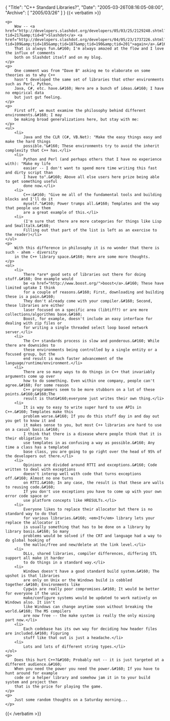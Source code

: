 {
  "Title": "C++ Standard Libraries?",
  "Date": "2005-03-26T08:16:05-08:00",
  "Archive": [
    "2005/03/26"
  ]
}
{{< verbatim >}}

    <p>
        Wow -- <a href="http://developers.slashdot.org/developers/05/03/25/2129248.shtml?tid=217&amp;tid=8">Slashdot</a> <a href="http://developers.slashdot.org/developers/04/05/23/1737226.shtml?tid=109&amp;tid=185&amp;tid=187&amp;tid=190&amp;tid=201">again</a>.&#160;
        That is always fun.&#160; I'm always amazed at the flow and I love the influx of comments
        both on Slashdot itself and on my blog.
    </p>
    <p>
        One comment was from "Dave B" asking me to elaborate on some theories as to why C++
        hasn't developed the same set of libraries that other environments such as Perl, Python,
        Java, C#, etc. have.&#160; Here are a bunch of ideas.&#160; I have no empirical data
        but just gut feeling.
    </p>
    <p>
        First off, we must examine the philosophy behind different environments.&#160; I may
        be making broad generalizations here, but stay with me:
    </p>
    <ul>
        <li>
            Java and the CLR (C#, VB.Net): "Make the easy things easy and make the hard things
            possible."&#160; These environments try to avoid the inherit complexity that C++ has.</li>
        <li>
            Python and Perl (and perhaps others that I have no experience with): "Make my life
            easier -- I don't want to spend more time writing this fast and dirty script than
            I have to".&#160; Above all else users here prize being able to get something useful
            done now.</li>
        <li>
            C++:&#160; "Give me all of the fundamental tools and building blocks and I'll do it
            myself."&#160; Power trumps all.&#160; Templates and the way that people use them
            are a great example of this.</li>
        <li>
            (I'm sure that there are more categories for things like Lisp and Smalltalk.&#160;
            Filling out that part of the list is left as an exercise to the reader)</li>
    </ul>
    <p>
        With this difference in philosophy it is no wonder that there is such - ahem - diversity
        in the C++ library space.&#160; Here are some more thoughts.
    </p>
    <ol>
        <li>
            There *are* good sets of libraries out there for doing stuff.&#160; One example would
            be <a href="http://www.boost.org/">boost</a>.&#160; These have limited uptake I think
            for a couple of reasons.&#160; First, downloading and building these is a pain.&#160;
            They don't already come with your compiler.&#160; Second, these libraries are either
            laser focused on a specific area (libtiff?) or are more collections/algorithms base.&#160;
            Boost, for example, doesn't include an easy interface for dealing with zip files or
            for writing a single threaded select loop based network server.</li>
        <li>
            The C++ standards process is slow and ponderous.&#160; While there are downsides to
            these environments being controlled by a single entity or a focused group, but the
            end result is much faster advancement of the language/runtime/environment.</li>
        <li>
            There are so many ways to do things in C++ that invariably arguments come up over
            how to do something. Even within one company, people can't agree.&#160; For some reason
            C++ programmers seem to be more stubborn on a lot of these points.&#160;&#160;The
            result is that&#160;everyone just writes their own thing.</li>
        <li>
            It is way to easy to write super hard to use APIs in C++.&#160; Templates make this
            problem worse.&#160; If you do this stuff day in and day out you get to know it and
            it makes sense to you, but most C++ libraries are hard to use on a casual basis.&#160;
            I think that there is a disease where people think that it is their obligation to
            use templates in as confusing a way as possible.&#160; Any time a class has a templated
            base class, you are going to go right over the head of 95% of the developers out there.</li>
        <li>
            Opinions are divided around RTTI and exceptions.&#160; Code written to deal with exceptions
            doesn't interop well with code that turns exceptions off.&#160; Almost no one turns
            on RTTI.&#160; In any case, the result is that these are walls to reusing code.&#160;
            If you don't use exceptions you have to come up with your own error code space or
            use platform concepts like HRESULTs.</li>
        <li>
            Everyone likes to replace their allocator but there is no standard way to do that
            for various libraries.&#160; <em>If</em> library lets your replace the allocator it
            is usually something that has to be done on a library by library basis.&#160; So many
            problems would be solved if the CRT and language had a way to do global hooking of
            the malloc/free and new/delete at the link level.</li>
        <li>
            DLLs, shared libraries, compiler differences, differing STL support all make it harder
            to do things in a standard way.</li>
        <li>
            Windows doesn't have a good standard build system.&#160; The upshot is that libraries
            are only on Unix or the Windows build is cobbled together.&#160; Environments like
            Cygwin are really poor compromises.&#160; It would be better for everyone if the unix
            make/configure systems would be updated to work natively on Windows also. It isn't
            like Windows can change anytime soon without breaking the world.&#160; The MS compilers
            are now free -- the make system is really the only missing part now.</li>
        <li>
            Each codebase has its own way for deciding how header files are included.&#160; Figuring
            stuff like that out is just a headache.</li>
        <li>
            Lots and lots of different string types.</li>
    </ol>
    <p>
        Does this hurt C++?&#160; Probably not -- it is just targeted at a different audience.&#160;
        When you need the power you need the power.&#160; If you have to hunt around for example
        code or a helper library and somehow jam it in to your build system and project then
        that is the price for playing the game.
    </p>
    <p>
        Just some random thoughts on a Saturday morning...
    </p>

{{< /verbatim >}}
